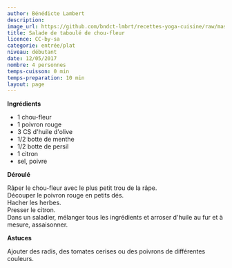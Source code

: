 ```yaml
---
author: Bénédicte Lambert
description: 
image_url: https://github.com/bndct-lmbrt/recettes-yoga-cuisine/raw/master/medias/semoule-chouFleur.jpg
title: Salade de taboulé de chou-fleur
licence: CC-by-sa
categorie: entrée/plat
niveau: débutant
date: 12/05/2017
nombre: 4 personnes
temps-cuisson: 0 min
temps-preparation: 10 min
layout: page
---
```



**Ingrédients**  

* 1 chou-fleur
* 1 poivron rouge
* 3 CS d'huile d'olive
* 1/2 botte de menthe
* 1/2 botte de persil
* 1 citron
* sel, poivre

**Déroulé**  

Râper le chou-fleur avec le plus petit trou de la râpe.  
Découper le poivron rouge en petits dés.   
Hacher les herbes.   
Presser le citron.   
Dans un saladier, mélanger tous les ingrédients et arroser d'huile au fur et à mesure, assaisonner.  
 

**Astuces**

Ajouter des radis, des tomates cerises ou des poivrons de différentes couleurs.  